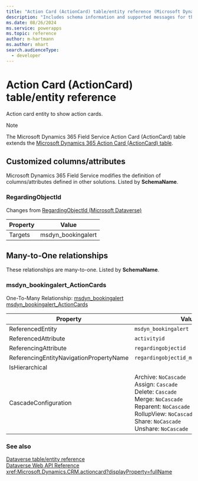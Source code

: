 ```yaml
---
title: "Action Card (ActionCard) table/entity reference (Microsoft Dynamics 365 Field Service)"
description: "Includes schema information and supported messages for the Action Card (ActionCard) table/entity with Microsoft Dynamics 365 Field Service."
ms.date: 08/26/2024
ms.service: powerapps
ms.topic: reference
author: m-hartmann
ms.author: mhart
search.audienceType: 
  - developer
---
```


# Action Card (ActionCard) table/entity reference

Action card entity to show action cards.

> [!NOTE]
> The Microsoft Dynamics 365 Field Service Action Card (ActionCard) table extends the [Microsoft Dynamics 365 Action Card (ActionCard) table](/dynamics365/developer/entities/actioncard).



## Customized columns/attributes

Microsoft Dynamics 365 Field Service modifies the definition of columns/attributes defined in other solutions. Listed by **SchemaName**.

### <a name="BKMK_RegardingObjectId"></a> RegardingObjectId

Changes from [RegardingObjectId (Microsoft Dataverse)](/power-apps/developer/data-platform/reference/entities/actioncard#BKMK_RegardingObjectId)

|Property|Value|
|---|---|
|Targets|msdyn_bookingalert|


## Many-to-One relationships

These relationships are many-to-one. Listed by **SchemaName**.

### <a name="BKMK_msdyn_bookingalert_ActionCards"></a> msdyn_bookingalert_ActionCards

One-To-Many Relationship: [msdyn_bookingalert msdyn_bookingalert_ActionCards](msdyn_bookingalert.md#BKMK_msdyn_bookingalert_ActionCards)

|Property|Value|
|---|---|
|ReferencedEntity|`msdyn_bookingalert`|
|ReferencedAttribute|`activityid`|
|ReferencingAttribute|`regardingobjectid`|
|ReferencingEntityNavigationPropertyName|`regardingobjectid_msdyn_bookingalert`|
|IsHierarchical||
|CascadeConfiguration|Archive: `NoCascade`<br />Assign: `Cascade`<br />Delete: `Cascade`<br />Merge: `NoCascade`<br />Reparent: `NoCascade`<br />RollupView: `NoCascade`<br />Share: `NoCascade`<br />Unshare: `NoCascade`|



### See also

[Dataverse table/entity reference](../about-entity-reference.md)  
[Dataverse Web API Reference](/power-apps/developer/data-platform/webapi/reference/about)   
<xref:Microsoft.Dynamics.CRM.actioncard?displayProperty=fullName>
